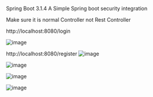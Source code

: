 Spring Boot 3.1.4
A Simple Spring boot security integration 

Make sure it is normal Controller not Rest Controller


http://localhost:8080/login

![image](https://github.com/srss-pocs/springboot-security/assets/145287517/66d4e866-b3bc-4b9a-b20c-37c157a7350c)


http://localhost:8080/register
![image](https://github.com/srss-pocs/springboot-security/assets/145287517/6b467490-cdc4-44a9-96d6-5803cadd059b)


![image](https://github.com/srss-pocs/springboot-security/assets/145287517/85a435ad-9299-47a3-9541-b89f9ed49082)


![image](https://github.com/srss-pocs/springboot-security/assets/145287517/5da3c35a-1d9d-4da3-8085-a505102562ba)

![image](https://github.com/srss-pocs/springboot-security/assets/145287517/827b5fde-8ff6-49e8-af5a-f619f71a02bc)





